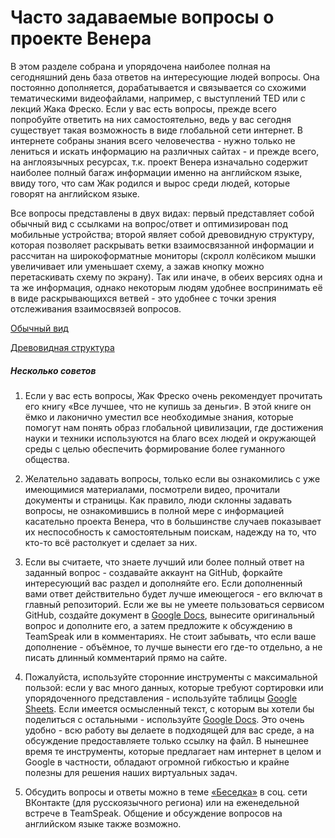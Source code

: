 # Часто задаваемые вопросы о проекте Венера

В этом разделе собрана и упорядочена наиболее полная на сегодняшний день база ответов на интересующие людей вопросы. Она постоянно дополняется, дорабатывается и связывается со схожими тематическими видеофайлами, например, с выступлений TED или с лекций Жака Фреско. Если у вас есть вопросы, прежде всего попробуйте ответить на них самостоятельно, ведь у вас сегодня существует такая возможность в виде глобальной сети интернет. В интернете собраны знания всего человечества - нужно только не лениться и искать информацию на различных сайтах - и прежде всего, на англоязычных ресурсах, т.к. проект Венера изначально содержит наиболее полный багаж информации именно на английском языке, ввиду того, что сам Жак родился и вырос среди людей, которые говорят на английском языке.

Все вопросы представлены в двух видах: первый представляет собой обычный вид с ссылками на вопрос/ответ и оптимизирован под мобильные устройства; второй являет собой древовидную структуру, которая позволяет раскрывать ветки взаимосвязанной информации и рассчитан на широкоформатные мониторы (скролл колёсиком мышки увеличивает или уменьшает схему, а зажав кнопку можно перетаскивать схему по экрану). Так или иначе, в обеих версиях одна и та же информация, однако некоторым людям удобнее воспринимать её в виде раскрывающихся ветвей - это удобнее с точки зрения отслеживания взаимосвязей вопросов. 

<a href="#" class="btn-big-center" id="q_v1">Обычный вид</a>

<a href="#" class="btn-big-center" id="q_v2">Древовидная структура</a>

##### Несколько советов

1. Если у вас есть вопросы, Жак Фреско очень рекомендует прочитать его книгу «Все лучшее, что не купишь за деньги». В этой книге он ёмко и лаконично уместил все необходимые знания, которые помогут нам понять образ глобальной цивилизации, где достижения науки и техники используются на благо всех людей и окружающей среды с целью обеспечить формирование более гуманного общества.

2. Желательно задавать вопросы, только если вы ознакомились с уже имеющимися материалами, посмотрели видео, прочитали документы и страницы. Как правило, люди склонны задавать вопросы, не ознакомившись в полной мере с информацией касательно проекта Венера, что в большинстве случаев показывает их неспособность к самостоятельным поискам, надежду на то, что кто-то всё растолкует и сделает за них.

3. Если вы считаете, что знаете лучший или более полный ответ на заданный вопрос - создавайте аккаунт на GitHub, форкайте интересующий вас раздел и дополняйте его. Если дополненный вами ответ действительно будет лучше имеющегося - его включат в главный репозиторий. Если же вы не умеете пользоваться сервисом GitHub, создайте документ в [Google Docs](https://www.google.ru/intl/ru/docs/about/), вынесите оригинальный вопрос и дополните его, а затем предложите к обсуждению в TeamSpeak или в комментариях. Не стоит забывать, что если ваше дополнение - объёмное, то лучше вынести его где-то отдельно, а не писать длинный комментарий прямо на сайте.

4. Пожалуйста, используйте сторонние инструменты с максимальной пользой: если у вас много данных, которые требуют сортировки или упорядоченного представления - используйте таблицы [Google Sheets](https://docs.google.com/spreadsheets/). Если имеется осмысленный текст, с которым вы хотели бы поделиться с остальными - используйте [Google Docs](https://www.google.ru/intl/ru/docs/about/). Это очень удобно - всю работу вы делаете в подходящей для вас среде, а на обсуждение предоставляете только ссылку на файл. В нынешнее время те инструменты, которые предлагает нам интернет в целом и Google в частности, обладают огромной гибкостью и крайне полезны для решения наших виртуальных задач.

5. Обсудить вопросы и ответы можно в теме [«Беседка»](https://vk.com/topic-28542288_30480782) в соц. сети ВКонтакте (для русскоязычного региона) или на еженедельной встрече в TeamSpeak. Общение и обсуждение вопросов на английском языке также возможно.
